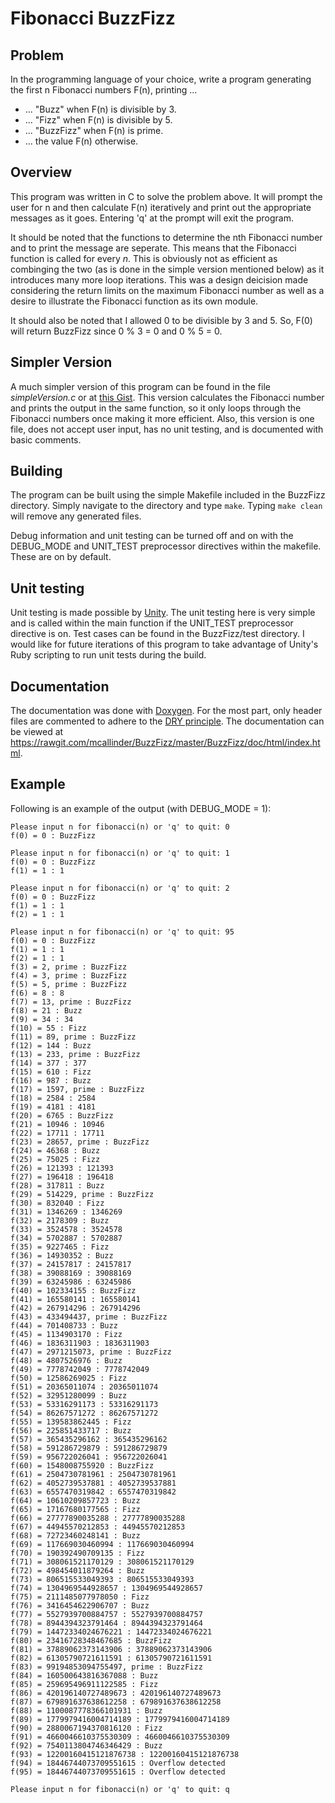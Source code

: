 # Fibonacci BuzzFizz

## Problem

In the programming language of your choice, write a program generating the first n Fibonacci numbers F(n), printing ...

- ... "Buzz" when F(n) is divisible by 3.
- ... "Fizz" when F(n) is divisible by 5.
- ... "BuzzFizz" when F(n) is prime.
- ... the value F(n) otherwise.

## Overview

This program was written in C to solve the problem above. It will prompt the user for n and then calculate F(n) iteratively and print out the appropriate messages as it goes. Entering 'q' at the prompt will exit the program.

It should be noted that the functions to determine the nth Fibonacci number and to print the message are seperate. This means that the Fibonacci function is called for every _n_. This is obviously not as efficient as combinging the two (as is done in the simple version mentioned below) as it introduces many more loop iterations. This was a design deicision made considering the return limits on the maximum Fibonacci number as well as a desire to illustrate the Fibonacci function as its own module.

It should also be noted that I allowed 0 to be divisible by 3 and 5. So, F(0) will return BuzzFizz since 0 % 3 = 0 and 0 % 5 = 0.

## Simpler Version

A much simpler version of this program can be found in the file _simpleVersion.c_ or at [this Gist](https://gist.github.com/mcallinder/1ea8faa5f437a089e326). This version calculates the Fibonacci number and prints the output in the same function, so it only loops through the Fibonacci numbers once making it more efficient. Also, this version is one file, does not accept user input, has no unit testing, and is documented with basic comments.

## Building

The program can be built using the simple Makefile included in the BuzzFizz directory. Simply navigate to the directory and type `make`. Typing `make clean` will remove any generated files.

Debug information and unit testing can be turned off and on with the DEBUG_MODE and UNIT_TEST preprocessor directives within the makefile. These are on by default.

## Unit testing

Unit testing is made possible by [Unity](http://www.throwtheswitch.org/unity/). The unit testing here is very simple and is called within the main function if the UNIT_TEST preprocessor directive is on. Test cases can be found in the BuzzFizz/test directory. I would like for future iterations of this program to take advantage of Unity's Ruby scripting to run unit tests during the build.

## Documentation

The documentation was done with [Doxygen](http://www.stack.nl/~dimitri/doxygen/). For the most part, only header files are commented to adhere to the [DRY principle](http://c2.com/cgi/wiki?DontRepeatYourself). The documentation can be viewed at <https://rawgit.com/mcallinder/BuzzFizz/master/BuzzFizz/doc/html/index.html>.

## Example

Following is an example of the output (with DEBUG_MODE = 1):

```
Please input n for fibonacci(n) or 'q' to quit: 0
f(0) = 0 : BuzzFizz

Please input n for fibonacci(n) or 'q' to quit: 1
f(0) = 0 : BuzzFizz
f(1) = 1 : 1

Please input n for fibonacci(n) or 'q' to quit: 2
f(0) = 0 : BuzzFizz
f(1) = 1 : 1
f(2) = 1 : 1

Please input n for fibonacci(n) or 'q' to quit: 95
f(0) = 0 : BuzzFizz
f(1) = 1 : 1
f(2) = 1 : 1
f(3) = 2, prime : BuzzFizz
f(4) = 3, prime : BuzzFizz
f(5) = 5, prime : BuzzFizz
f(6) = 8 : 8
f(7) = 13, prime : BuzzFizz
f(8) = 21 : Buzz
f(9) = 34 : 34
f(10) = 55 : Fizz
f(11) = 89, prime : BuzzFizz
f(12) = 144 : Buzz
f(13) = 233, prime : BuzzFizz
f(14) = 377 : 377
f(15) = 610 : Fizz
f(16) = 987 : Buzz
f(17) = 1597, prime : BuzzFizz
f(18) = 2584 : 2584
f(19) = 4181 : 4181
f(20) = 6765 : BuzzFizz
f(21) = 10946 : 10946
f(22) = 17711 : 17711
f(23) = 28657, prime : BuzzFizz
f(24) = 46368 : Buzz
f(25) = 75025 : Fizz
f(26) = 121393 : 121393
f(27) = 196418 : 196418
f(28) = 317811 : Buzz
f(29) = 514229, prime : BuzzFizz
f(30) = 832040 : Fizz
f(31) = 1346269 : 1346269
f(32) = 2178309 : Buzz
f(33) = 3524578 : 3524578
f(34) = 5702887 : 5702887
f(35) = 9227465 : Fizz
f(36) = 14930352 : Buzz
f(37) = 24157817 : 24157817
f(38) = 39088169 : 39088169
f(39) = 63245986 : 63245986
f(40) = 102334155 : BuzzFizz
f(41) = 165580141 : 165580141
f(42) = 267914296 : 267914296
f(43) = 433494437, prime : BuzzFizz
f(44) = 701408733 : Buzz
f(45) = 1134903170 : Fizz
f(46) = 1836311903 : 1836311903
f(47) = 2971215073, prime : BuzzFizz
f(48) = 4807526976 : Buzz
f(49) = 7778742049 : 7778742049
f(50) = 12586269025 : Fizz
f(51) = 20365011074 : 20365011074
f(52) = 32951280099 : Buzz
f(53) = 53316291173 : 53316291173
f(54) = 86267571272 : 86267571272
f(55) = 139583862445 : Fizz
f(56) = 225851433717 : Buzz
f(57) = 365435296162 : 365435296162
f(58) = 591286729879 : 591286729879
f(59) = 956722026041 : 956722026041
f(60) = 1548008755920 : BuzzFizz
f(61) = 2504730781961 : 2504730781961
f(62) = 4052739537881 : 4052739537881
f(63) = 6557470319842 : 6557470319842
f(64) = 10610209857723 : Buzz
f(65) = 17167680177565 : Fizz
f(66) = 27777890035288 : 27777890035288
f(67) = 44945570212853 : 44945570212853
f(68) = 72723460248141 : Buzz
f(69) = 117669030460994 : 117669030460994
f(70) = 190392490709135 : Fizz
f(71) = 308061521170129 : 308061521170129
f(72) = 498454011879264 : Buzz
f(73) = 806515533049393 : 806515533049393
f(74) = 1304969544928657 : 1304969544928657
f(75) = 2111485077978050 : Fizz
f(76) = 3416454622906707 : Buzz
f(77) = 5527939700884757 : 5527939700884757
f(78) = 8944394323791464 : 8944394323791464
f(79) = 14472334024676221 : 14472334024676221
f(80) = 23416728348467685 : BuzzFizz
f(81) = 37889062373143906 : 37889062373143906
f(82) = 61305790721611591 : 61305790721611591
f(83) = 99194853094755497, prime : BuzzFizz
f(84) = 160500643816367088 : Buzz
f(85) = 259695496911122585 : Fizz
f(86) = 420196140727489673 : 420196140727489673
f(87) = 679891637638612258 : 679891637638612258
f(88) = 1100087778366101931 : Buzz
f(89) = 1779979416004714189 : 1779979416004714189
f(90) = 2880067194370816120 : Fizz
f(91) = 4660046610375530309 : 4660046610375530309
f(92) = 7540113804746346429 : Buzz
f(93) = 12200160415121876738 : 12200160415121876738
f(94) = 18446744073709551615 : Overflow detected
f(95) = 18446744073709551615 : Overflow detected

Please input n for fibonacci(n) or 'q' to quit: q
```

